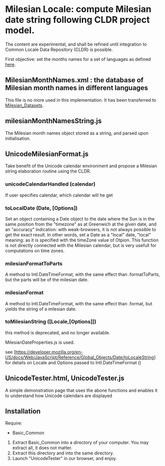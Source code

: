 # Milesian Locale: compute Milesian date string following CLDR project model.
The content are experimental, and shall be refined until integration to Common Locale Data Repository (CLDR) is possible.

First objective: set the months names for a set of languages as defined [here](http://www.calendriermilesien.org/mois.html).
## MilesianMonthNames.xml : the database of Milesian month names in different languages
This file is no more used in this implementation. It has been transferred to [Milesian_Datasets](https://github.com/Louis-Aime/Milesian_datasets).
## milesianMonthNamesString.js 
The Milesian month names object stored as a string, and parsed upon initialisation.
## UnicodeMilesianFormat.js
Take benefit of the Unicode calendar environment and propose a Milesian string elaboration routine using the CLDR.
### unicodeCalendarHandled (calendar)
If user specifies calendar, which calendar will he get
### toLocalDate (Date, [Options])
Set an object containing a Date object to the date where the Sun is in the same position from the "timezone" as at Greenwich
at the given date, and an "accuracy" indication: with weak-browsers, it is not always possible to get the exact result. 
In other words, set a Date as a "local" date, "local" meaning: as it is specified with the timeZone value of Otpion.
This function is not directly connected with the Milesian calendar, but is very usefull for computations on time zones.
### milesianFormatToParts
A method to Intl.DateTimeFormat, with the same effect than .formatToParts, but the parts will be of the milesian date.
### milesianFormat
A method to Intl.DateTimeFormat, with the same effect than .format, but yields the string of a milesian date.
### toMilesianString ([Locale,[Options]])
this method is deprecated, and no longer available.

MilesianDateProperties.js is used.

see [https://developer.mozilla.org/en-US/docs/Web/JavaScript/Reference/Global_Objects/Date/toLocaleString] 
for details on Locale and Options passed to Intl.DateTimeFormat ()

## UnicodeTester.html, UnicodeTester.js
A simple demonstration page that uses the abone functions 
and enables it to understand how Unicode calendars are displayed

## Installation
Require:
* Basic_Common

1. Extract Basic_Common into a directory of your computer. You may extract all, it does not matter.
1. Extract this directory and into the same directory.
1. Launch "UnicodeTester" in our browser, and enjoy.
